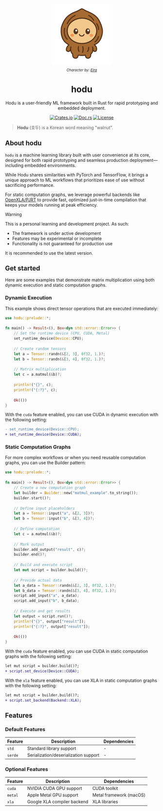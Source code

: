<div align="center">
  <img src="assets/hodu/hodu_avatar.png" alt="Hodu Avatar" width="200"/>
   <br>
   <sub><i>Character by: <a href="https://github.com/SkuldNorniern">Eira</a></i></sub>

  <h1>hodu</h1>
  <p>Hodu is a user-friendly ML framework built in Rust for rapid prototyping and embedded deployment.</p>

  [![Crates.io](https://img.shields.io/crates/v/hodu.svg)](https://crates.io/crates/hodu)
  [![Doc.rs](https://docs.rs/hodu/badge.svg)](https://docs.rs/hodu)
  [![License](https://img.shields.io/badge/license-BSD--3--Clause-blue.svg)](https://github.com/hodu-rs/hodu#license)
</div>

> **Hodu** (호두) is a Korean word meaning "walnut".

## About hodu

`hodu` is a machine learning library built with user convenience at its core, designed for both rapid prototyping and seamless production deployment—including embedded environments.

While Hodu shares similarities with PyTorch and TensorFlow, it brings a unique approach to ML workflows that prioritizes ease of use without sacrificing performance.

For static computation graphs, we leverage powerful backends like [OpenXLA/PJRT](https://github.com/openxla/xla) to provide fast, optimized just-in-time compilation that keeps your models running at peak efficiency.

> [!WARNING]
>
> This is a personal learning and development project. As such:
> - The framework is under active development
> - Features may be experimental or incomplete
> - Functionality is not guaranteed for production use
> 
> It is recommended to use the latest version.

## Get started

Here are some examples that demonstrate matrix multiplication using both dynamic execution and static computation graphs.

### Dynamic Execution

This example shows direct tensor operations that are executed immediately:

```rust
use hodu::prelude::*;

fn main() -> Result<(), Box<dyn std::error::Error>> {
    // Set the runtime device (CPU, CUDA, Metal)
    set_runtime_device(Device::CPU);

    // Create random tensors
    let a = Tensor::randn(&[2, 3], 0f32, 1.)?;
    let b = Tensor::randn(&[3, 4], 0f32, 1.)?;

    // Matrix multiplication
    let c = a.matmul(&b)?;

    println!("{}", c);
    println!("{:?}", c);

    Ok(())
}
```

With the `cuda` feature enabled, you can use CUDA in dynamic execution with the following setting:

```diff
- set_runtime_device(Device::CPU);
+ set_runtime_device(Device::CUDA);
```

### Static Computation Graphs

For more complex workflows or when you need reusable computation graphs, you can use the Builder pattern:

```rust
use hodu::prelude::*;

fn main() -> Result<(), Box<dyn std::error::Error>> {
    // Create a new computation graph
    let builder = Builder::new("matmul_example".to_string());
    builder.start()?;

    // Define input placeholders
    let a = Tensor::input("a", &[2, 3])?;
    let b = Tensor::input("b", &[3, 4])?;

    // Define computation
    let c = a.matmul(&b)?;

    // Mark output
    builder.add_output("result", c)?;
    builder.end()?;

    // Build and execute script
    let mut script = builder.build()?;

    // Provide actual data
    let a_data = Tensor::randn(&[2, 3], 0f32, 1.)?;
    let b_data = Tensor::randn(&[3, 4], 0f32, 1.)?;
    script.add_input("a", a_data);
    script.add_input("b", b_data);

    // Execute and get results
    let output = script.run()?;
    println!("{}", output["result"]);
    println!("{:?}", output["result"]);

    Ok(())
}
```

With the `cuda` feature enabled, you can use CUDA in static computation graphs with the following setting:

```diff
let mut script = builder.build()?;
+ script.set_device(Device::CUDA);
```

With the `xla` feature enabled, you can use XLA in static computation graphs with the following setting:

```diff
let mut script = builder.build()?;
+ script.set_backend(Backend::XLA);
```

## Features

### Default Features
| Feature | Description | Dependencies |
|---------|-------------|--------------|
| `std` | Standard library support | - |
| `serde` | Serialization/deserialization support | - |

### Optional Features
| Feature | Description | Dependencies |
|---------|-------------|--------------|
| `cuda` | NVIDIA CUDA GPU support | CUDA toolkit |
| `metal` | Apple Metal GPU support | Metal framework (macOS) |
| `xla` | Google XLA compiler backend | XLA libraries |
